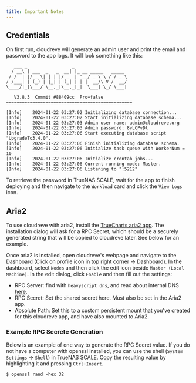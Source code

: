 ```yaml
---
title: Important Notes
---
```


## Credentials

On first run, cloudreve will generate an admin user and print the email and password to the app logs. It will look something like this:

```
   ___ _                 _
  / __\ | ___  _   _  __| |_ __ _____   _____
 / /  | |/ _ \| | | |/ _  | '__/ _ \ \ / / _ \
/ /___| | (_) | |_| | (_| | | |  __/\ V /  __/
\____/|_|\___/ \__,_|\__,_|_|  \___| \_/ \___|

   V3.8.3  Commit #88409cc  Pro=false
================================================

[Info]    2024-01-22 03:27:02 Initializing database connection...
[Info]    2024-01-22 03:27:02 Start initializing database schema...
[Info]    2024-01-22 03:27:03 Admin user name: admin@cloudreve.org
[Info]    2024-01-22 03:27:03 Admin password: 8vLCPvDl
[Info]    2024-01-22 03:27:06 Start executing database script "UpgradeTo3.4.0".
[Info]    2024-01-22 03:27:06 Finish initializing database schema.
[Info]    2024-01-22 03:27:06 Initialize task queue with WorkerNum = 10
[Info]    2024-01-22 03:27:06 Initialize crontab jobs...
[Info]    2024-01-22 03:27:06 Current running mode: Master.
[Info]    2024-01-22 03:27:06 Listening to ":5212"
```

To retrieve the password in TrueNAS SCALE, wait for the app to finish deploying and then navigate to the `Workload` card and click the `View Logs` icon.

## Aria2

To use cloudreve with aria2, install the [TrueCharts aria2 app](/charts/stable/aria2/). The installation dialog will ask for a RPC Secret, which should be a securely generated string that will be copied to cloudreve later. See below for an example.

Once aria2 is installed, open cloudreve's webpage and navigate to the Dashboard (Click on profile icon in top right corner -> Dashboard). In the dashboard, select `Nodes` and then click the edit icon beside `Master (Local Machine)`. In the edit dialog, click `Enable` and then fill out the settings:

- RPC Server: find with `heavyscript dns`, and read about internal DNS [here](/platforms/scale/guides/linking-apps/).
- RPC Secret: Set the shared secret here. Must also be set in the Aria2 app.
- Absolute Path: Set this to a custom persistent mount that you've created for this cloudreve app, and have also mounted to Aria2.

### Example RPC Secrete Generation

Below is an example of one way to generate the RPC Secret value. If you do not have a computer with openssl installed, you can use the shell (`System Settings` -> `Shell`) in TrueNAS SCALE. Copy the resulting value by highlighting it and pressing `Ctrl+Insert`.

```
$ openssl rand -hex 32
```
